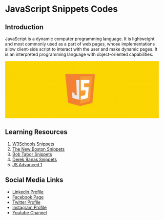 # JavaScript Snippets Codes

## Introduction

JavaScript is a dynamic computer programming language. It is lightweight and most commonly used as a part of web pages, whose implementations allow client-side script to interact with the user and make dynamic pages. It is an interpreted programming language with object-oriented capabilities.

![Banner Image](github-readme-contents/javascript-banner-image.jpg)

## Learning Resources

1. [W3Schools Snippets](0-w3schools-snippets/)
2. [The New Boston Snippets](1-the-new-boston-snippets/)
3. [Bob Tabor Snippets](2-bob-tabor-snippets/)
4. [Derek Banas Snippets](3-js-video-derek-banas/)
5. [JS Advanced 1](4-javascript-advanced-1/)


Social Media Links
---

* [Linkedin Profile](https://www.linkedin.com/in/gunarakulangunaretnam/)
* [Facebook Page](https://www.facebook.com/gunarakulangunaretnam)
* [Twitter Profile](https://twitter.com/gunarakulan)
* [Instagram Profile](https://www.instagram.com/gunarakulangunaretnam/)
* [Youtube Channel](https://www.youtube.com/channel/UCMWkED5sabgVZSCKjZuRJXA)
